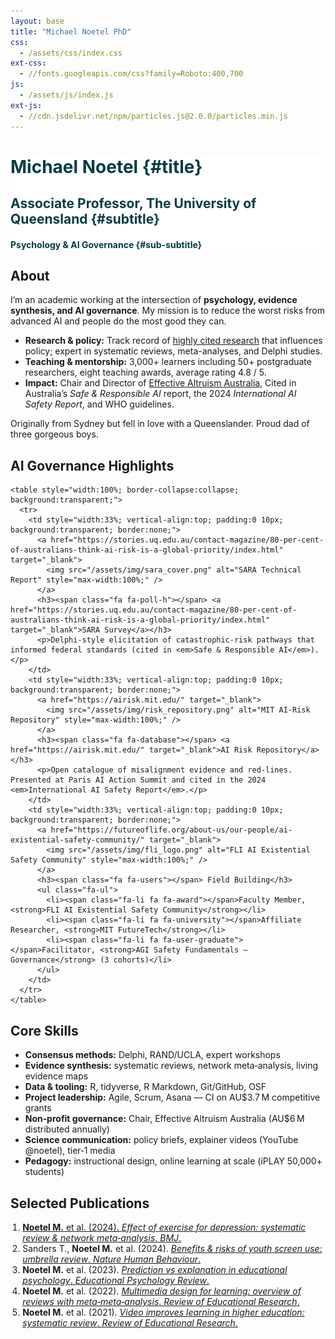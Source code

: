 ```yaml
---
layout: base
title: "Michael Noetel PhD"
css:
  - /assets/css/index.css
ext-css:
  - //fonts.googleapis.com/css?family=Roboto:400,700
js:
  - /assets/js/index.js
ext-js:
  - //cdn.jsdelivr.net/npm/particles.js@2.0.0/particles.min.js
---
```


<!-- =========================================================
  INDEX PAGE FOR mnoetel.github.io
  Sections: About | AI | Skills | Publications | Media
  Required assets (place under /assets/img/):
    sara_cover.png           – SARA technical‑report cover
    risk_repository.png      – MIT AI‑Risk Repository graphic
    fli_logo.png             – FLI / AIESC badge (third logo)
========================================================== -->

<style>
  /* force header text colour */
  #header-inner h1, #header-inner h2, #header-inner h3, #header-inner h4{
    color:#053C45 !important;
  }
</style>

<div id="header" class="cut1" markdown="1" style="background:#FFFFFF; color:#053C45;">

<div id="header-inner" markdown="1">

# Michael Noetel {#title}

## Associate Professor, The University of Queensland {#subtitle}

#### Psychology & AI Governance {#sub-subtitle}

</div>

<div id="particles-js"></div>

</div>

<div id="main-sections">

<!-- ABOUT (white) -->
<div id="about-out" class="page-section grey-section cut2">
  <div id="about" style="max-width:900px; margin:0 auto; text-align:left;">
    <h2 class="section-title"><span class="fa fa-user-circle"></span> About</h2>
    <p>I’m an academic working at the intersection of <strong>psychology, evidence synthesis, and AI governance</strong>. My mission is to reduce the worst risks from advanced AI and people do the most good they can.</p>
    <ul class="fa-ul">
      <li><span class="fa-li fa fa-bullseye"></span><strong>Research & policy:</strong> Track record of <a href = "https://www.scopus.com/authid/detail.uri?authorId=57190857713">highly cited research</a> that influences policy; expert in systematic reviews, meta-analyses, and Delphi studies.</li>
      <li><span class="fa-li fa fa-chalkboard-teacher"></span><strong>Teaching & mentorship:</strong> 3,000+ learners including 50+ postgraduate researchers, eight teaching awards, average rating 4.8 / 5.</li>
      <li><span class="fa-li fa fa-globe"></span><strong>Impact:</strong> Chair and Director of <a href = "eaa.org.au">Effective Altruism Australia</a>, Cited in Australia’s <em>Safe & Responsible AI</em> report, the 2024 <em>International AI Safety Report</em>, and WHO guidelines.</li>
    </ul>
    <p>Originally from Sydney but fell in love with a Queenslander. Proud dad of three gorgeous boys.</p>
  </div>
</div>

<div class="cut-buffer"></div>

<!-- AI GOVERNANCE (grey) -->
<div id="ai-out" class="page-section cut2">
  <div id="ai" style="max-width:1100px; margin:0 auto; text-align:left;">
    <h2 class="section-title"><span class="fa fa-shield-alt"></span> AI Governance Highlights</h2>

    <table style="width:100%; border-collapse:collapse; background:transparent;">
      <tr>
        <td style="width:33%; vertical-align:top; padding:0 10px; background:transparent; border:none;">
          <a href="https://stories.uq.edu.au/contact-magazine/80-per-cent-of-australians-think-ai-risk-is-a-global-priority/index.html" target="_blank">
            <img src="/assets/img/sara_cover.png" alt="SARA Technical Report" style="max-width:100%;" />
          </a>
          <h3><span class="fa fa-poll-h"></span> <a href="https://stories.uq.edu.au/contact-magazine/80-per-cent-of-australians-think-ai-risk-is-a-global-priority/index.html" target="_blank">SARA Survey</a></h3>
          <p>Delphi‑style elicitation of catastrophic‑risk pathways that informed federal standards (cited in <em>Safe & Responsible AI</em>).</p>
        </td>
        <td style="width:33%; vertical-align:top; padding:0 10px; background:transparent; border:none;">
          <a href="https://airisk.mit.edu/" target="_blank">
            <img src="/assets/img/risk_repository.png" alt="MIT AI‑Risk Repository" style="max-width:100%;" />
          </a>
          <h3><span class="fa fa-database"></span> <a href="https://airisk.mit.edu/" target="_blank">AI Risk Repository</a></h3>
          <p>Open catalogue of misalignment evidence and red‑lines. Presented at Paris AI Action Summit and cited in the 2024 <em>International AI Safety Report</em>.</p>
        </td>
        <td style="width:33%; vertical-align:top; padding:0 10px; background:transparent; border:none;">
          <a href="https://futureoflife.org/about-us/our-people/ai-existential-safety-community/" target="_blank">
            <img src="/assets/img/fli_logo.png" alt="FLI AI Existential Safety Community" style="max-width:100%;" />
          </a>
          <h3><span class="fa fa-users"></span> Field Building</h3>
          <ul class="fa-ul">
            <li><span class="fa-li fa fa-award"></span>Faculty Member, <strong>FLI AI Existential Safety Community</strong></li>
            <li><span class="fa-li fa fa-university"></span>Affiliate Researcher, <strong>MIT FutureTech</strong></li>
            <li><span class="fa-li fa fa-user-graduate"></span>Facilitator, <strong>AGI Safety Fundamentals – Governance</strong> (3 cohorts)</li>
          </ul>
        </td>
      </tr>
    </table>
  </div>
</div>

<div class="cut-buffer"></div>

<!-- SKILLS (white) -->
<div id="skills-out" class="page-section grey-section cut2">
  <div id="skills" style="max-width:900px; margin:0 auto; text-align:left;">
    <h2 class="section-title"><span class="fa fa-toolbox"></span> Core Skills</h2>
    <ul class="fa-ul">
      <li><span class="fa-li fa fa-comments"></span><strong>Consensus methods:</strong> Delphi, RAND/UCLA, expert workshops</li>
      <li><span class="fa-li fa fa-layer-group"></span><strong>Evidence synthesis:</strong> systematic reviews, network meta‑analysis, living evidence maps</li>
      <li><span class="fa-li fa fa-code"></span><strong>Data & tooling:</strong> R, tidyverse, R Markdown, Git/GitHub, OSF</li>
      <li><span class="fa-li fa fa-project-diagram"></span><strong>Project leadership:</strong> Agile, Scrum, Asana — CI on AU$3.7 M competitive grants</li>
      <li><span class="fa-li fa fa-hand-holding-usd"></span><strong>Non‑profit governance:</strong> Chair, Effective Altruism Australia (AU$6 M distributed annually)</li>
      <li><span class="fa-li fa fa-bullhorn"></span><strong>Science communication:</strong> policy briefs, explainer videos (YouTube @noetel), tier‑1 media</li>
      <li><span class="fa-li fa fa-chalkboard"></span><strong>Pedagogy:</strong> instructional design, online learning at scale (iPLAY 50,000+ students)</li>
    </ul>
  </div>
</div>

<div class="cut-buffer"></div>

<!-- PUBLICATIONS (grey) -->
<div id="publications-out" class="page-section cut2">
  <div id="publications" style="max-width:900px; margin:0 auto; text-align:left;">
    <h2 class="section-title"><span class="fa fa-book-open"></span> Selected Publications</h2>
    <ol style="padding-left:1.2rem;">
      <li><a href="https://doi.org/10.1136/bmj-2024-123456" target="_blank"><strong>Noetel M.</strong> et al. (2024). <em>Effect of exercise for depression: systematic review & network meta‑analysis</em>. <em>BMJ</em>.</a></li>
      <li>Sanders T., <strong>Noetel M.</strong> et al. (2024). <a href="https://www.nature.com/articles/s41562-023-01712-8" target="_blank"><em>Benefits & risks of youth screen use: umbrella review</em>. <em>Nature Human Behaviour</em>.</a></li>
      <li><strong>Noetel M.</strong> et al. (2023). <a href="https://doi.org/10.1007/s10648-023-09723-4" target="_blank"><em>Prediction vs explanation in educational psychology</em>. <em>Educational Psychology Review</em>.</a></li>
      <li><strong>Noetel M.</strong> et al. (2022). <a href="https://doi.org/10.3102/00346543221100571" target="_blank"><em>Multimedia design for learning: overview of reviews with meta‑meta‑analysis</em>. <em>Review of Educational Research</em>.</a></li>
      <li><strong>Noetel M.</strong> et al. (2021). <a href="https://doi.org/10.3102/0034654321990711" target="_blank"><em>Video improves learning in higher education: systematic review</em>. <em>Review of Educational Research</em>.</a></li>
    </
